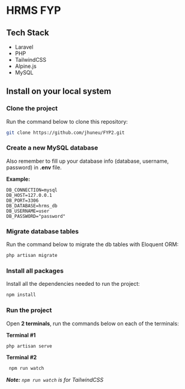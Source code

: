 
# HRMS FYP
## Tech Stack
- Laravel
- PHP
- TailwindCSS
- Alpine.js
- MySQL

## Install on your local system
### Clone the project
Run the command below to clone this repository:
```bash
git clone https://github.com/jhuneu/FYP2.git
```

### Create a new MySQL database
Also remember to fill up your database info (database, username, password) in **.env** file.

 **Example:** 
 ```
 DB_CONNECTION=mysql 
 DB_HOST=127.0.0.1 
 DB_PORT=3306 
 DB_DATABASE=hrms_db 
 DB_USERNAME=user 
 DB_PASSWORD="password"
 ```
 
 ### Migrate database tables
 Run the command below to migrate the db tables with Eloquent ORM:
 ```bash
 php artisan migrate
 ```

### Install all packages
Install all the dependencies needed to run the project:

```bash
npm install
 ```

### Run the project
 Open **2 terminals**, run the commands below on each of the terminals:
 
 **Terminal #1**
 ```bash
 php artisan serve
 ```

**Terminal #2** 
```bash
 npm run watch
 ```

***Note:** `npm run watch` is for TailwindCSS*
